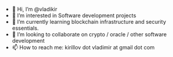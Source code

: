 - 👋 Hi, I’m @vladikir
- 👀 I’m interested in Software development projects
- 🌱 I’m currently learning blockchain infrastructure and security essentials.
- 💞️ I’m looking to collaborate on crypto / oracle / other software development
- 📫 How to reach me: kirillov dot vladimir at gmail dot com

<!---
vladikir/vladikir is a ✨ special ✨ repository because its `README.md` (this file) appears on your GitHub profile.
You can click the Preview link to take a look at your changes.
--->
